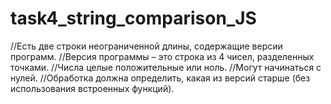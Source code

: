# task4_string_comparison_JS
//Есть две строки неограниченной длины, содержащие версии программ.
//Версия программы – это строка из 4 чисел, разделенных точками.
//Числа целые положительные или ноль.
//Могут начинаться с нулей.
//Обработка должна определить, какая из версий старше (без использования встроенных функций).
